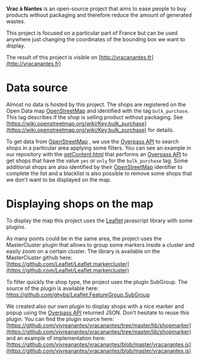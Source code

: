 **Vrac à Nantes** is an open-source project that aims to ease people to buy products without packaging and therefore reduce the amount of generated wastes.

This project is focused on a particular part of France but can be used anywhere just changing the coordinates of the bounding box we want to display.

The result of this project is visible on [http://vracanantes.fr](http://vracanantes.fr)

# Data source
Almost no data is hosted by this project. The shops are registered on the Open Data map [OpenStreetMap](http://openstreetmap.org) and identified with the tag `bulk_purchase`. This tag describes if the shop is selling product without packaging. See [https://wiki.openstreetmap.org/wiki/Key:bulk_purchase](https://wiki.openstreetmap.org/wiki/Key:bulk_purchase) for details.

To get data from [OpenStreetMap](http://openstreetmap.org) , we use the [Overpass API](https://wiki.openstreetmap.org/wiki/Overpass_API) to search shops in a particular area applying some filters. You can see an example in our repository with the [getContent.html](https://github.com/vivreanantes/vracanantes/blob/master/getContent.html) that performs an [Overpass API](https://wiki.openstreetmap.org/wiki/Overpass_API) to get shops that have the value `yes` or `only` for the `bulk_purchase` tag. Some additional shops are also identified by their [OpenStreetMap](http://openstreetmap.org) identifier to complete the list and a blacklist is also possible to remove some shops that we don't want to be displayed on the map.

# Displaying shops on the map
To display the map this project uses the [Leaflet](http://leafletjs.com/) javascript library with some plugins. 

As many points could be in the same area, the project uses the MasterCluster plugin that allows to group some markers inside a cluster and easily zoom on a certain cluster. The library is available on the MasterCluster github here: [https://github.com/Leaflet/Leaflet.markercluster](https://github.com/Leaflet/Leaflet.markercluster)

To filter quickly the shop type, the project uses the plugin SubGroup. The source of the plugin is available here: https://github.com/ghybs/Leaflet.FeatureGroup.SubGroup

We created also our own plugin to display shops with a nice marker and popup using the [Overpass API](https://wiki.openstreetmap.org/wiki/Overpass_API) returned JSON. Don't hesitate to reuse this plugin. You can find the plugin source here: [https://github.com/vivreanantes/vracanantes/tree/master/lib/shopmarker](https://github.com/vivreanantes/vracanantes/tree/master/lib/shopmarker) and an example of implementation here: [https://github.com/vivreanantes/vracanantes/blob/master/vracanantes.js](https://github.com/vivreanantes/vracanantes/blob/master/vracanantes.js)
